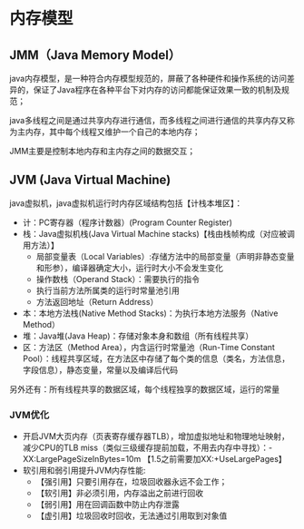 # 内存模型
## JMM（Java Memory Model）
java内存模型，是一种符合内存模型规范的，屏蔽了各种硬件和操作系统的访问差异的，保证了Java程序在各种平台下对内存的访问都能保证效果一致的机制及规范；

java多线程之间是通过共享内存进行通信，而多线程之间进行通信的共享内存又称为主内存，其中每个线程又维护一个自己的本地内存；

JMM主要是控制本地内存和主内存之间的数据交互；

## JVM (Java Virtual Machine)

java虚拟机，java虚拟机运行时内存区域结构包括【计栈本堆区】：

- 计：PC寄存器（程序计数器）(Program Counter Register)
- 栈：Java虚拟机栈(Java Virtual Machine stacks)【栈由栈帧构成（对应被调用方法）】
    - 局部变量表（Local Variables）:存储方法中的局部变量（声明非静态变量和形参），编译器确定大小，运行时大小不会发生变化
    - 操作数栈（Operand Stack）：需要执行的指令
    - 执行当前方法所属类的运行时常量池引用
    - 方法返回地址（Return Address）
- 本：本地方法栈(Native Method Stacks)：为执行本地方法服务（Native Method）
- 堆：Java堆(Java Heap)：存储对象本身和数组（所有线程共享）
- 区：方法区（Method Area），内含运行时常量池（Run-Time Constant Pool）：线程共享区域，在方法区中存储了每个类的信息（类名，方法信息，字段信息），静态变量，常量以及编译后代码

另外还有：所有线程共享的数据区域，每个线程独享的数据区域，运行的常量

### JVM优化

- 开启JVM大页内存（页表寄存缓存器TLB），增加虚拟地址和物理地址映射，减少CPU的TLB miss（类似三级缓存提前加载，不用去内存中寻找）：-XX:LargePageSizeInBytes=10m 【1.5之前需要加XX:+UseLargePages】
- 软引用和弱引用提升JVM内存性能:
    - 【强引用】只要引用存在，垃圾回收器永远不会工作；
    - 【软引用】非必须引用，内存溢出之前进行回收
    - 【弱引用】用在回调函数中防止内存泄露
    - 【虚引用】垃圾回收时回收，无法通过引用取到对象值

